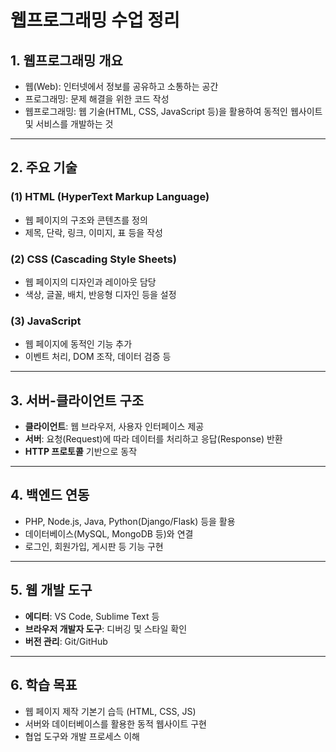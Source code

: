 # 웹프로그래밍 수업 정리

## 1. 웹프로그래밍 개요
- 웹(Web): 인터넷에서 정보를 공유하고 소통하는 공간  
- 프로그래밍: 문제 해결을 위한 코드 작성  
- 웹프로그래밍: 웹 기술(HTML, CSS, JavaScript 등)을 활용하여 동적인 웹사이트 및 서비스를 개발하는 것  

---

## 2. 주요 기술
### (1) HTML (HyperText Markup Language)
- 웹 페이지의 구조와 콘텐츠를 정의  
- 제목, 단락, 링크, 이미지, 표 등을 작성  

### (2) CSS (Cascading Style Sheets)
- 웹 페이지의 디자인과 레이아웃 담당  
- 색상, 글꼴, 배치, 반응형 디자인 등을 설정  

### (3) JavaScript
- 웹 페이지에 동적인 기능 추가  
- 이벤트 처리, DOM 조작, 데이터 검증 등  

---

## 3. 서버-클라이언트 구조
- **클라이언트**: 웹 브라우저, 사용자 인터페이스 제공  
- **서버**: 요청(Request)에 따라 데이터를 처리하고 응답(Response) 반환  
- **HTTP 프로토콜** 기반으로 동작  

---

## 4. 백엔드 연동
- PHP, Node.js, Java, Python(Django/Flask) 등을 활용  
- 데이터베이스(MySQL, MongoDB 등)와 연결  
- 로그인, 회원가입, 게시판 등 기능 구현  

---

## 5. 웹 개발 도구
- **에디터**: VS Code, Sublime Text 등  
- **브라우저 개발자 도구**: 디버깅 및 스타일 확인  
- **버전 관리**: Git/GitHub  

---

## 6. 학습 목표
- 웹 페이지 제작 기본기 습득 (HTML, CSS, JS)  
- 서버와 데이터베이스를 활용한 동적 웹사이트 구현  
- 협업 도구와 개발 프로세스 이해  
